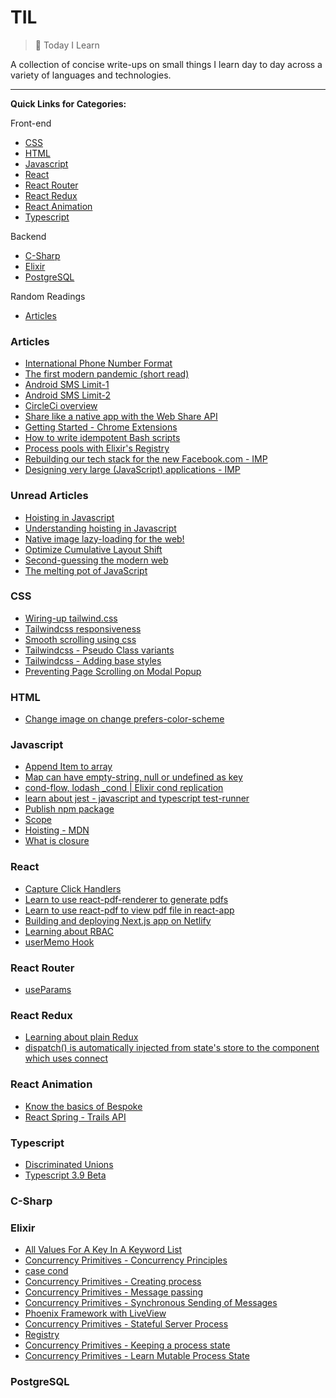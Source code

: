 # TIL

> 📝 Today I Learn

A collection of concise write-ups on small things I learn day to day across a
variety of languages and technologies.

---

**Quick Links for Categories:**

Front-end

- [CSS](#css)
- [HTML](#html)
- [Javascript](#javascript)
- [React](#react)
- [React Router](#react-router)
- [React Redux](#react-redux)
- [React Animation](#react-animation)
- [Typescript](#typescript)

Backend

- [C-Sharp](#c-sharp)
- [Elixir](#elixir)
- [PostgreSQL](#postgresql)

Random Readings

- [Articles](#articles)

### Articles

- [International Phone Number Format](https://www.cm.com/blog/how-to-format-international-telephone-numbers/)
- [The first modern pandemic (short read)](https://www.gatesnotes.com/Health/Innovation-for-COVID)
- [Android SMS Limit-1](https://android.googlesource.com/platform/frameworks/base/+/master/telephony/java/android/telephony/SmsMessage.java)
- [Android SMS Limit-2](https://developer.android.com/reference/kotlin/android/telephony/SmsMessage)
- [CircleCi overview](https://circleci.com/docs/2.0/about-circleci/)
- [Share like a native app with the Web Share API](https://web.dev/web-share/)
- [Getting Started - Chrome Extensions](https://developer.chrome.com/extensions/getstarted)
- [How to write idempotent Bash scripts](https://arslan.io/2019/07/03/how-to-write-idempotent-bash-scripts/)
- [Process pools with Elixir's Registry](https://andrealeopardi.com/posts/process-pools-with-elixirs-registry/)
- [Rebuilding our tech stack for the new Facebook.com - IMP](https://engineering.fb.com/web/facebook-redesign/)
- [Designing very large (JavaScript) applications - IMP](https://medium.com/@cramforce/designing-very-large-javascript-applications-6e013a3291a3)

### Unread Articles

- [Hoisting in Javascript](https://medium.com/javascript-in-plain-english/https-medium-com-javascript-in-plain-english-what-is-hoisting-in-javascript-a63c1b2267a1)
- [Understanding hoisting in Javascript](https://scotch.io/tutorials/understanding-hoisting-in-javascript)
- [Native image lazy-loading for the web!](https://addyosmani.com/blog/lazy-loading/)
- [Optimize Cumulative Layout Shift](https://web.dev/optimize-cls/)
- [Second-guessing the modern web](https://macwright.org/2020/05/10/spa-fatigue.html)
- [The melting pot of JavaScript](https://increment.com/development/the-melting-pot-of-javascript/)

### CSS

- [Wiring-up tailwind.css](https://github.com/Mudassar045/tailwindcss-components)
- [Tailwindcss responsiveness](https://tailwindcss.com/docs/responsive-design)
- [Smooth scrolling using css](css/1.md)
- [Tailwindcss - Pseudo Class variants](https://tailwindcss.com/docs/pseudo-class-variants)
- [Tailwindcss - Adding base styles](https://tailwindcss.com/docs/adding-base-styles)
- [Preventing Page Scrolling on Modal Popup](https://css-tricks.com/prevent-page-scrolling-when-a-modal-is-open/)

### HTML

- [Change image on change prefers-color-scheme](html/1.md)

### Javascript

- [Append Item to array](javascript/1.md)
- [Map can have empty-string, null or undefined as key](javascript/2.md)
- [cond-flow, lodash _cond | Elixir cond replication](https://github.com/erikmueller/cond-flow)
- [learn about jest - javascript and typescript test-runner](https://github.com/mudassar045/cond-construct)
- [Publish npm package](https://www.npmjs.com/package/cond-construct)
- [Scope](https://developer.mozilla.org/en-US/docs/Glossary/Scope)
- [Hoisting - MDN](https://developer.mozilla.org/en-US/docs/Glossary/Hoisting)
- [What is closure](https://medium.com/javascript-scene/master-the-javascript-interview-what-is-a-closure-b2f0d2152b36)

### React

- [Capture Click Handlers](react/capture-click.md)
- [Learn to use react-pdf-renderer to generate pdfs](https://github.com/diegomura/react-pdf/)
- [Learn to use react-pdf to view pdf file in react-app](https://github.com/wojtekmaj/react-pdf)
- [Building and deploying Next.js app on Netlify](https://www.netlify.com/blog/2020/05/04/building-a-markdown-blog-with-next-9.3-and-netlify/)
- [Learning about RBAC](./react/rbac.md)
- [userMemo Hook](./useMemo.md)

### React Router

- [useParams](https://reacttraining.com/blog/react-router-v5-1/#useparams)

### React Redux

- [Learning about plain Redux](https://github.com/Mudassar045/redux-learn)
- [dispatch() is automatically injected from state's store to the component which uses connect](https://stackoverflow.com/questions/42871136/dispatch-function-in-react-redux)

### React Animation

- [Know the basics of Bespoke](https://github.com/bespokejs/bespoke)
- [React Spring - Trails API](https://www.react-spring.io/docs/hooks/use-trail)

### Typescript

- [Discriminated Unions](https://github.com/Mudassar045/typescript-cheatsheet#discriminated-unions)
- [Typescript 3.9 Beta](https://devblogs.microsoft.com/typescript/announcing-typescript-3-9-beta)

### C-Sharp

### Elixir

- [All Values For A Key In A Keyword List](elixir/1.md)
- [Concurrency Primitives - Concurrency Principles](https://github.com/Mudassar045/iexSmix#concurrency-principles)
- [case cond](https://elixir-lang.org/getting-started/case-cond-and-if.html#cond)
- [Concurrency Primitives - Creating process](https://github.com/Mudassar045/iexSmix#working-with-processes)
- [Concurrency Primitives - Message passing](https://github.com/Mudassar045/iexSmix#message-passing)
- [Concurrency Primitives - Synchronous Sending of Messages](https://github.com/Mudassar045/iexSmix#synchronous-sending)
- [Phoenix Framework with LiveView](https://www.phoenixframework.org/blog/build-a-real-time-twitter-clone-in-15-minutes-with-live-view-and-phoenix-1-5)
-	[Concurrency Primitives - Stateful Server Process](https://github.com/Mudassar045/iexSmix#53-stateful-server-processes)
- [Registry](https://hexdocs.pm/elixir/Registry.html)
- [Concurrency Primitives - Keeping a process state](https://github.com/Mudassar045/iexSmix#keeping-a-process-state)
- [Concurrency Primitives - Learn Mutable Process State](https://github.com/Mudassar045/iexSmix#mutable-state)

### PostgreSQL
